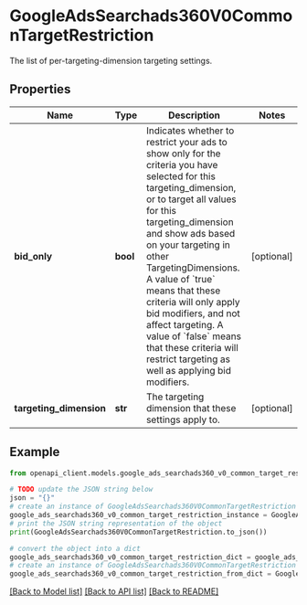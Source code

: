 # GoogleAdsSearchads360V0CommonTargetRestriction

The list of per-targeting-dimension targeting settings.

## Properties

Name | Type | Description | Notes
------------ | ------------- | ------------- | -------------
**bid_only** | **bool** | Indicates whether to restrict your ads to show only for the criteria you have selected for this targeting_dimension, or to target all values for this targeting_dimension and show ads based on your targeting in other TargetingDimensions. A value of &#x60;true&#x60; means that these criteria will only apply bid modifiers, and not affect targeting. A value of &#x60;false&#x60; means that these criteria will restrict targeting as well as applying bid modifiers. | [optional] 
**targeting_dimension** | **str** | The targeting dimension that these settings apply to. | [optional] 

## Example

```python
from openapi_client.models.google_ads_searchads360_v0_common_target_restriction import GoogleAdsSearchads360V0CommonTargetRestriction

# TODO update the JSON string below
json = "{}"
# create an instance of GoogleAdsSearchads360V0CommonTargetRestriction from a JSON string
google_ads_searchads360_v0_common_target_restriction_instance = GoogleAdsSearchads360V0CommonTargetRestriction.from_json(json)
# print the JSON string representation of the object
print(GoogleAdsSearchads360V0CommonTargetRestriction.to_json())

# convert the object into a dict
google_ads_searchads360_v0_common_target_restriction_dict = google_ads_searchads360_v0_common_target_restriction_instance.to_dict()
# create an instance of GoogleAdsSearchads360V0CommonTargetRestriction from a dict
google_ads_searchads360_v0_common_target_restriction_from_dict = GoogleAdsSearchads360V0CommonTargetRestriction.from_dict(google_ads_searchads360_v0_common_target_restriction_dict)
```
[[Back to Model list]](../README.md#documentation-for-models) [[Back to API list]](../README.md#documentation-for-api-endpoints) [[Back to README]](../README.md)


